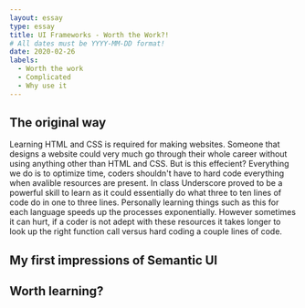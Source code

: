 ```yaml
---
layout: essay
type: essay
title: UI Frameworks - Worth the Work?!
# All dates must be YYYY-MM-DD format!
date: 2020-02-26
labels:
  - Worth the work
  - Complicated
  - Why use it
---
```


## The original way
Learning HTML and CSS is required for making websites. Someone that designs a website could very much go through their whole career without using anything other than HTML and CSS. But is this effecient? Everything we do is to optimize time, coders shouldn't have to hard code everything when avalible resources are present. In class Underscore proved to be a powerful skill to learn as it could essentially do what three to ten lines of code do in one to three lines. Personally learning things such as this for each language speeds up the processes exponentially. However sometimes it can hurt, if a coder is not adept with these resources it takes longer to look up the right function call versus hard coding a couple lines of code.

## My first impressions of Semantic UI



## Worth learning?



